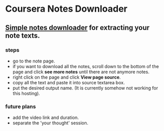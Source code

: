 # Coursera Notes Downloader

## [Simple notes downloader](https://coursera-notes.downloader.up.railway.app) for extracting your note texts.


### **steps**
- go to the note page.
- if you want to download all the notes, scroll down to the bottom of the page and click **see more notes** until there are not anymore notes.
- right click on the page and click **View page source**.
- copy all the text and paste it into source textarea box.
- put the desired output name. (It is currently somehow not working for this hosting).


### **future plans**
- add the video link and duration.
- separate the 'your thought' session.